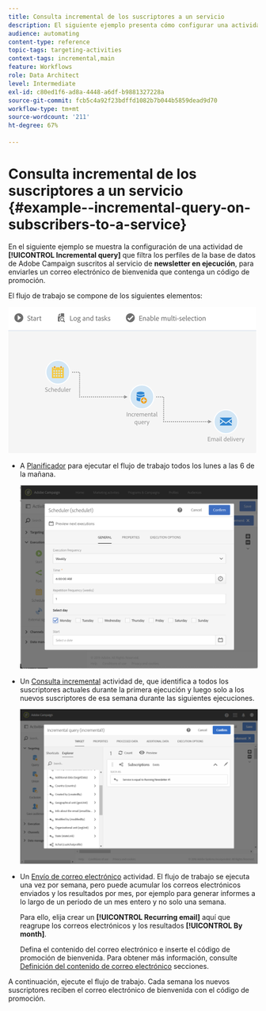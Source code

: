 ```yaml
---
title: Consulta incremental de los suscriptores a un servicio
description: El siguiente ejemplo presenta cómo configurar una actividad de consulta incremental para filtrar los suscriptores a un servicio.
audience: automating
content-type: reference
topic-tags: targeting-activities
context-tags: incremental,main
feature: Workflows
role: Data Architect
level: Intermediate
exl-id: c80ed1f6-ad8a-4448-a6df-b9881327228a
source-git-commit: fcb5c4a92f23bdffd1082b7b044b5859dead9d70
workflow-type: tm+mt
source-wordcount: '211'
ht-degree: 67%

---
```


# Consulta incremental de los suscriptores a un servicio {#example--incremental-query-on-subscribers-to-a-service}

En el siguiente ejemplo se muestra la configuración de una actividad de **[!UICONTROL Incremental query]** que filtra los perfiles de la base de datos de Adobe Campaign suscritos al servicio de **newsletter en ejecución**, para enviarles un correo electrónico de bienvenida que contenga un código de promoción.

El flujo de trabajo se compone de los siguientes elementos:

![](assets/incremental_query_example1.png)

* A [Planificador](../../automating/using/scheduler.md) para ejecutar el flujo de trabajo todos los lunes a las 6 de la mañana.

   ![](assets/incremental_query_example2.png)

* Un [Consulta incremental](../../automating/using/incremental-query.md) actividad de, que identifica a todos los suscriptores actuales durante la primera ejecución y luego solo a los nuevos suscriptores de esa semana durante las siguientes ejecuciones.

   ![](assets/incremental_query_example3.png)

* Un [Envío de correo electrónico](../../automating/using/email-delivery.md) actividad. El flujo de trabajo se ejecuta una vez por semana, pero puede acumular los correos electrónicos enviados y los resultados por mes, por ejemplo para generar informes a lo largo de un periodo de un mes entero y no solo una semana.

   Para ello, elija crear un **[!UICONTROL Recurring email]** aquí que reagrupe los correos electrónicos y los resultados **[!UICONTROL By month]**.

   Defina el contenido del correo electrónico e inserte el código de promoción de bienvenida. Para obtener más información, consulte [Definición del contenido de correo electrónico](../../designing/using/personalization.md) secciones.

A continuación, ejecute el flujo de trabajo. Cada semana los nuevos suscriptores reciben el correo electrónico de bienvenida con el código de promoción.
